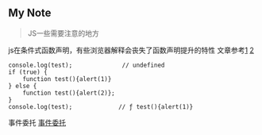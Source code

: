 My Note
--------
> JS一些需要注意的地方

js在条件式函数声明，有些浏览器解释会丧失了函数声明提升的特性
文章参考<a href="https://www.jb51.net/article/90792.htm">1</a> <a href="https://segmentfault.com/q/1010000000731247/a-1020000000732024">2</a>
```
console.log(test);              // undefined
if (true) {
	function test(){alert(1)}
} else {
	function test(){alert(2)}; 
}
console.log(test);             // ƒ test(){alert(1)}
```

事件委托
<a href="https://www.cnblogs.com/liugang-vip/p/5616484.html">事件委托</a>